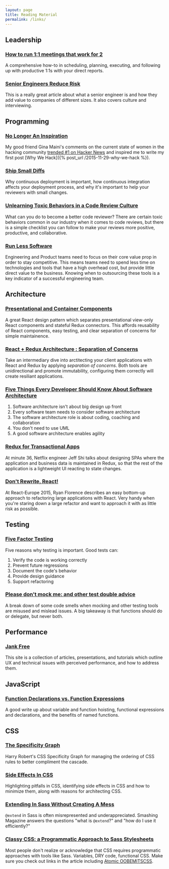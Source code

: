 ```yaml
---
layout: page
title: Reading Material
permalink: /links/
---
```


## Leadership

### [How to run 1:1 meetings that work for 2](https://blog.intercom.com/high-impact-one-to-one-meetings/)
A comprehensive how-to in scheduling, planning, executing, and following up with productive 1:1s with your direct reports.

### [Senior Engineers Reduce Risk](https://hackernoon.com/senior-engineers-reduce-risk-5ab2adc13c97#.8qzvmcn25)
This is a really great article about what a senior engineer is and how they add value to companies of different sizes. It also covers culture and interviewing.

## Programming

### [No Longer An Inspiration](http://www.gina.codes/2015/04/13/no-longer-an-inspiration)
My good friend Gina Maini's comments on the current state of women in the hacking community [trended \#1 on Hacker News](https://news.ycombinator.com/item?id=9381524) and inspired me to write my first post [Why We Hack]({% post_url /2015-11-29-why-we-hack %}).

### [Ship Small Diffs](https://blog.skyliner.io/ship-small-diffs-741308bec0d1#.1mrqc28up)
Why continuous deployment is important, how continuous integration affects your deployment process, and why it's important to help your reviewers with small changes.

### [Unlearning Toxic Behaviors in a Code Review Culture](https://medium.com/@sandya.sankarram/unlearning-toxic-behaviors-in-a-code-review-culture-b7c295452a3c)
What can you do to become a better code reviewer? There are certain toxic behaviors common in our industry when it comes to code reviews, but there is a simple checklist you can follow to make your reviews more positive, productive, and collaborative.

### [Run Less Software](https://blog.intercom.com/run-less-software/)
Engineering and Product teams need to focus on their core value prop in order to stay competitive. This means teams need to spend less time on technologies and tools that have a high overhead cost, but provide little direct value to the business. Knowing when to outsourcing these tools is a key indicator of a successful engineering team.

## Architecture

### [Presentational and Container Components](https://medium.com/@dan_abramov/smart-and-dumb-components-7ca2f9a7c7d0)
A great React design pattern which separates presentational view-only React components and stateful Redux connectors. This affords reusability of React components, easy testing, and clear separation of concerns for simple maintainence.

### [React + Redux Architecture : Separation of Concerns](https://medium.com/prod-io/react-redux-architecture-part-1-separation-of-concerns-812da3b08b46)
Take an intermediary dive into arctitecting your client applications with React and Redux by applying _separation of concerns_. Both tools are unidirectional and promote immutability, configuring them correctly will create resiliant applications.

### [Five Things Every Developer Should Know About Software Architecture](https://www.infoq.com/articles/architecture-five-things)
1. Software architecture isn't about big design up front
2. Every software team needs to consider software architecture
3. The software architecture role is about coding, coaching and collaboration
4. You don't need to use UML
5. A good software architecture enables agility

### [Redux for Transactional Apps](https://youtu.be/V8oTJ8OZ5S0?t=18m54s)
At minute 36, Netflix engineer Jeff Shi talks about designing SPAs where the application and business data is maintained in Redux, so that the rest of the application is a lightweight UI reacting to state changes.

### [Don't Rewrite, React!](https://www.youtube.com/watch?v=BF58ZJ1ZQxY)
At React-Europe 2015, Ryan Florence describes an easy bottom-up approach to refactoring large applications with React. Very handy when you're staring down a large refactor and want to approach it with as little risk as possible.

## Testing

### [Five Factor Testing](https://www.devmynd.com/blog/five-factor-testing/)
Five reasons why testing is important. Good tests can:
1. Verify the code is working correctly
2. Prevent future regressions
3. Document the code's behavior
4. Provide design guidance
5. Support refactoring

### [Please don't mock me: and other test double advice](http://blog.testdouble.com/posts/2018-03-06-please-dont-mock-me)
A break down of some code smells when mocking and other testing tools are misused and mislead issues. A big takeaway is that functions should do or delegate, but never both.

## Performance

### [Jank Free](http://jankfree.org/)
This site is a collection of articles, presentations, and tutorials which outline UX and technical issues with perceived performance, and how to address them.

## JavaScript

### [Function Declarations vs. Function Expressions](https://javascriptweblog.wordpress.com/2010/07/06/function-declarations-vs-function-expressions/)
A good write up about variable and function hoisting, functional expressions and declarations, and the benefits of named functions.

## CSS

### [The Specificity Graph](http://csswizardry.com/2014/10/the-specificity-graph/)
Harry Robert's CSS Specificity Graph for managing the ordering of CSS rules to better compliment the cascade.

### [Side Effects In CSS](http://philipwalton.com/articles/side-effects-in-css/)
Highlighting pitfalls in CSS, identifying side effects in CSS and how to minimize them, along with reasons for architecting CSS.

### [Extending In Sass Without Creating A Mess](http://www.smashingmagazine.com/2015/05/extending-in-sass-without-mess/)
`@extend` in Sass is often misrepresented and underappreciated. Smashing Magazine answers the questions "what is `@extend`?" and "how do I use it efficiently?"

### [Classy CSS: a Programmatic Approach to Sass Stylesheets](http://una.im/classy-css)
Most people don't realize or acknowledge that CSS requires programmatic approaches with tools like Sass. Variables, DRY code, functional CSS. Make sure you check out links in the article including [Atomic OOBEMITSCSS](http://www.sitepoint.com/atomic-oobemitscss/).
